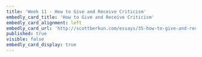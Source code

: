 ```yaml
---
title: 'Week 11 - How to Give and Receive Criticism'
embedly_card_title: 'How to Give and Receive Criticism'
embedly_card_alignment: left
embedly_card_url: 'http://scottberkun.com/essays/35-how-to-give-and-receive-criticism/'
published: true
visible: false
embedly_card_display: true
---
```

